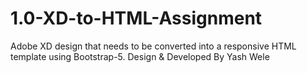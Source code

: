 # 1.0-XD-to-HTML-Assignment
Adobe XD design that needs to be converted into a responsive HTML template using Bootstrap-5.
Design & Developed By Yash Wele
